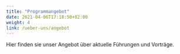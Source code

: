 ```yaml
---
title: "Programmangebot"
date: 2021-04-06T17:18:50+02:00
weight: 4
link: /ueber-uns/angebot
---
```


Hier finden sie unser Angebot über aktuelle Führungen und Vorträge.